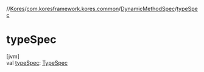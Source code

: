 //[Kores](../../../index.md)/[com.koresframework.kores.common](../index.md)/[DynamicMethodSpec](index.md)/[typeSpec](type-spec.md)

# typeSpec

[jvm]\
val [typeSpec](type-spec.md): [TypeSpec](../../com.koresframework.kores.base/-type-spec/index.md)
